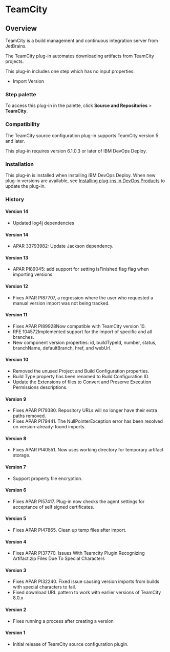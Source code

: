
# TeamCity

## Overview

TeamCity is a build management and continuous integration server from JetBrains.

The TeamCity plug-in automates downloading artifacts from TeamCity projects.

This plug-in includes one step which has no input properties:

* Import Version

### Step palette

To access this plug-in in the palette, click **Source and Repositories** > **TeamCity**.

### Compatibility

The TeamCity source configuration plug-in supports TeamCity version 5 and later.

This plug-in requires version 6.1.0.3 or later of IBM DevOps Deploy.

### Installation

This plug-in is installed when installing IBM DevOps Deploy. When new plug-in versions are available, see [Installing plug-ins in DevOps Products](https://community.ibm.com/community/user/wasdevops/blogs/laurel-dickson-bull1/2022/06/13/install-plugins "Installing plug-ins in DevOps Deploy") to update the plug-in.

### History

#### Version 14

* Updated log4j dependencies

#### Version 14

* APAR 33793982: Update Jackson dependency.

#### Version 13

* APAR PI89045: add support for setting isFinished flag flag when importing versions.

#### Version 12

* Fixes APAR PI87707, a regression where the user who requested a manual version import was not being tracked.

#### Version 11

* Fixes APAR PI89928Now compatible with TeamCity version 10.
* RFE 104572Implemented support for the import of specific and all branches.
* New component version properties: id, buildTypeId, number, status, branchName, defaultBranch, href, and webUrl.

#### Version 10

* Removed the unused Project and Build Configuration properties.
* Build Type property has been renamed to Build Configuration ID.
* Update the Extensions of files to Convert and Preserve Execution Permissions descriptions.

#### Version 9

* Fixes APAR PI79380. Repository URLs will no longer have their extra paths removed.
* Fixes APAR PI79441. The NullPointerException error has been resolved on version-already-found imports.

#### Version 8

* Fixes APAR PI40551. Now uses working directory for temporary artifact storage.

#### Version 7

* Support property file encryption.

#### Version 6

* Fixes APAR PI57417. Plug-in now checks the agent settings for acceptance of self signed certificates.

#### Version 5

* Fixes APAR PI47865. Clean up temp files after import.

#### Version 4

* Fixes APAR PI37770. Issues With Teamcity Plugin Recognizing Artifact.zip Files Due To Special Characters

#### Version 3

* Fixes APAR PI32240. Fixed issue causing version imports from builds with special characters to fail.
* Fixed download URL pattern to work with earlier versions of TeamCity 8.0.x

#### Version 2

* Fixes running a process after creating a version

#### Version 1

* Initial release of TeamCity source configuration plugin.

